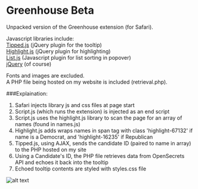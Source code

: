 Greenhouse Beta
===============

Unpacked version of the Greenhouse extension (for Safari).

Javascript libraries include:  
[Tipped.js](http://projects.nickstakenburg.com/tipped/documentation) (jQuery plugin for the tooltip)  
[Highlight.js](http://bartaz.github.io/sandbox.js/jquery.highlight.html) (jQuery plugin for highlighting)  
[List.js](http://listjs.com) (Javascript plugin for list sorting in popover)  
[jQuery](http://jquery.com) (of course)

Fonts and images are excluded.  
A PHP file being hosted on my website is included (retrieval.php).

###Explaination:
 1) Safari injects library js and css files at page start  
 2) Script.js (which runs the extension) is injected as an end script  
 3) Script.js uses the highlight.js library to scan the page for an array of names (found in names.js)  
 4) Highlight.js adds wraps names in span tag with class 'highlight-67132' if name is a Democrat, and 'highlight-16235' if Republican  
 5) Tipped.js, using AJAX, sends the candidate ID (paired to name in array) to the PHP hosted on my site  
 6) Using a Candidate's ID, the PHP file retrieves data from OpenSecrets API and echoes it back into the tooltip  
 7) Echoed tooltip contents are styled with styles.css file  
 
 ![alt text](http://i.imgur.com/SOcjgPL.png "Greenhouse Logo")  


